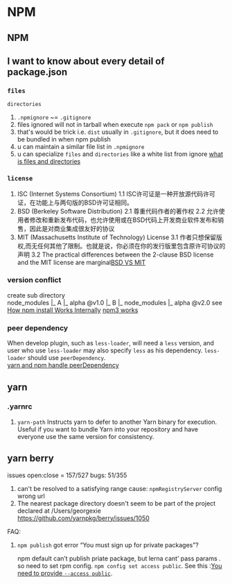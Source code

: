 # NPM

## NPM
## I want to know about every detail of package.json

### `files`  
`directories`  
1. `.npmignore` ~= `.gitignore`
2. files ignored will not in tarball when execute `npm pack` or `npm publish`
3. that's would be trick i.e. `dist` usually in `.gitignore`, but it does need to be bundled in when npm publish
4. u can maintain a similar file list in `.npmignore`
5. u can specialize `files` and `directories` like a white list from ignore
[what is files and directories](https://stackoverflow.com/questions/40795836/how-do-you-use-the-files-and-directories-properties-in-package-json)

### `license`  
1. ISC (Internet Systems Consortium)
    1.1 ISC许可证是一种开放源代码许可证，在功能上与两句版的BSD许可证相同。
2. BSD (Berkeley Software Distribution)
    2.1 尊重代码作者的著作权
    2.2 允许使用者修改和重新发布代码，也允许使用或在BSD代码上开发商业软件发布和销售，因此是对商业集成很友好的协议
3. MIT (Massachusetts Institute of Technology) License
    3.1 作者只想保留版权,而无任何其他了限制。也就是说，你必须在你的发行版里包含原许可协议的声明
    3.2 The practical differences between the 2-clause BSD license and the MIT license are marginal[BSD VS MIT](https://opensource.stackexchange.com/questions/217/what-are-the-essential-differences-between-the-bsd-and-mit-licences)


### version conflict
create sub directory  
    node_modules
    |_ A
    |_ alpha @v1.0
    |_ B
        |_ node_modules
            |_ alpha @v2.0
see [How npm install Works Internally](https://dev.to/shree_j/how-npm-works-internally-4012)
[npm3 works](http://npm.github.io/how-npm-works-docs/npm3/how-npm3-works.html)

### peer dependency
When develop plugin, such as `less-loader`, will need a `less` version, and user who use `less-loader` may also specify `less` as his dependency. `less-loader` should use `peerDependency`.  
[yarn and npm handle peerDependency](https://zhuanlan.zhihu.com/p/237532427)


## yarn
### .yarnrc
1. `yarn-path`
Instructs yarn to defer to another Yarn binary for execution. Useful if you want to bundle Yarn into your repository and have everyone use the same version for consistency.

## yarn berry
issues open:close = 157/527 bugs: 51/355
1. can't be resolved to a satisfying range
   cause: `npmRegistryServer` config wrong url
2. The nearest package directory doesn't seem to be part of the project declared at /Users/georgexie
   https://github.com/yarnpkg/berry/issues/1050

FAQ:

1. `npm publish` got error “You must sign up for private packages”?

   npm default can’t publish priate package, but lerna cant’ pass params . so need to set rpm config. `npm config set access public`. See this :[You need to provide `--access public`](https://github.com/lerna/lerna/issues/1821).
